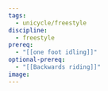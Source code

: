 ```yaml
---
tags:
  - unicycle/freestyle
discipline:
  - freestyle
prereq:
  - "[[one foot idling]]"
optional-prereq:
  - "[[Backwards riding]]"
image:
---
```

